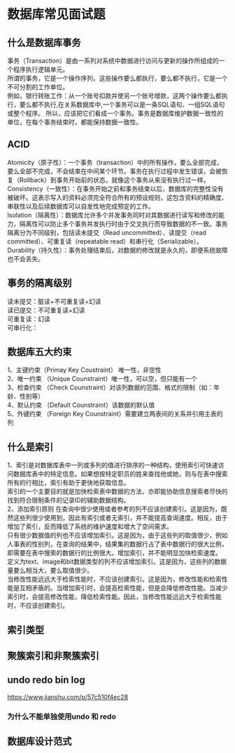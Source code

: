 # 数据库常见面试题
## 什么是数据库事务
事务（Transaction）是由一系列对系统中数据进行访问与更新的操作所组成的一个程序执行逻辑单元。  
所谓的事务，它是一个操作序列，这些操作要么都执行，要么都不执行，它是一个不可分割的工作单位。  
例如，银行转账工作：从一个账号扣款并使另一个账号增款，这两个操作要么都执行，要么都不执行,在关系数据库中,一个事务可以是一条SQL语句、一组SQL语句或整个程序。 
所以，应该把它们看成一个事务。事务是数据库维护数据一致性的单位，在每个事务结束时，都能保持数据一致性。

## ACID
Atomicity（原子性）：一个事务（transaction）中的所有操作，要么全部完成，要么全部不完成，不会结束在中间某个环节。事务在执行过程中发生错误，会被恢复（Rollback）到事务开始前的状态，就像这个事务从来没有执行过一样。  
Consistency（一致性）：在事务开始之前和事务结束以后，数据库的完整性没有被破坏。这表示写入的资料必须完全符合所有的预设规则，这包含资料的精确度、串联性以及后续数据库可以自发性地完成预定的工作。  
Isolation（隔离性）：数据库允许多个并发事务同时对其数据进行读写和修改的能力，隔离性可以防止多个事务并发执行时由于交叉执行而导致数据的不一致。事务隔离分为不同级别，包括读未提交（Read uncommitted）、读提交（read committed）、可重复读（repeatable read）和串行化（Serializable）。  
Durability（持久性）：事务处理结束后，对数据的修改就是永久的，即便系统故障也不会丢失。  

## 事务的隔离级别
读未提交：脏读+不可重复读+幻读  
读已提交：不可重复读+幻读  
可重复读：幻读  
可串行化：  

## 数据库五大约束 
1、主键约束（Primay Key Coustraint） 唯一性，非空性  
2、唯一约束 （Unique Counstraint）唯一性，可以空，但只能有一个  
3、检查约束 （Check Counstraint）对该列数据的范围、格式的限制（如：年龄、性别等）  
4、默认约束 （Default Counstraint）该数据的默认值  
5、外键约束 （Foreign Key Counstraint）需要建立两表间的关系并引用主表的列  

## 什么是索引
1、索引是对数据库表中一列或多列的值进行排序的一种结构，使用索引可快速访问数据库表中的特定信息。如果想按特定职员的姓来查找他或她，则与在表中搜索所有的行相比，索引有助于更快地获取信息。  
索引的一个主要目的就是加快检索表中数据的方法，亦即能协助信息搜索者尽快的找到符合限制条件的记录ID的辅助数据结构。  
2、添加索引原则
在查询中很少使用或者参考的列不应该创建索引。这是因为，既然这些列很少使用到，因此有索引或者无索引，并不能提高查询速度。相反，由于增加了索引，反而降低了系统的维护速度和增大了空间需求。  
只有很少数据值的列也不应该增加索引。这是因为，由于这些列的取值很少，例如人事表的性别列，在查询的结果中，结果集的数据行占了表中数据行的很大比例，即需要在表中搜索的数据行的比例很大。增加索引，并不能明显加快检索速度。  
定义为text、image和bit数据类型的列不应该增加索引。这是因为，这些列的数据量要么相当大，要么取值很少。  
当修改性能远远大于检索性能时，不应该创建索引。这是因为，修改性能和检索性能是互相矛盾的。当增加索引时，会提高检索性能，但是会降低修改性能。当减少索引时，会提高修改性能，降低检索性能。因此，当修改性能远远大于检索性能时，不应该创建索引。

## 索引类型


## 聚簇索引和非聚簇索引

## undo redo bin log
https://www.jianshu.com/p/57c510f4ec28
### 为什么不能单独使用undo 和 redo


## 数据库设计范式  

## 
